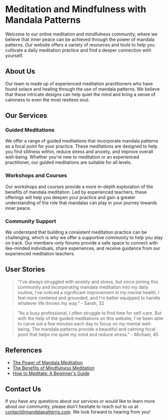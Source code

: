 <!--
Write me content for website with wallpaper which alt text is:

"A colorful mandala pattern for a yoga or meditation website"

The name/title of the page should not be 1:1 copy of the alt text but rather a real content of the website which is using this wallpaper.

- Use markdown format 
- Start with the heading
- The content should look like a real website 
- Include real sections like references, contact, user stories, etc. use things relevant to the page purpose.
- Feel free to use structure like headings, bullets, numbering, blockquotes, paragraphs, horizontal lines, etc.
- You can use formatting like bold or _italic_
- You can include UTF-8 emojis
- Links should be only #hash anchors (and you can refer to the document itself)
- Do not include images
-->

<!--font:Poppins-->

# Meditation and Mindfulness with Mandala Patterns

Welcome to our online meditation and mindfulness community, where we believe that inner peace can be achieved through the power of mandala patterns. Our website offers a variety of resources and tools to help you cultivate a daily meditation practice and find a deeper connection with yourself.

## About Us

Our team is made up of experienced meditation practitioners who have found solace and healing through the use of mandala patterns. We believe that these intricate designs can help quiet the mind and bring a sense of calmness to even the most restless soul.

## Our Services

### Guided Meditations

We offer a range of guided meditations that incorporate mandala patterns as a focal point for your practice. These meditations are designed to help you find stillness within, reduce stress and anxiety, and improve overall well-being. Whether you're new to meditation or an experienced practitioner, our guided meditations are suitable for all levels.

### Workshops and Courses

Our workshops and courses provide a more in-depth exploration of the benefits of mandala meditation. Led by experienced teachers, these offerings will help you deepen your practice and gain a greater understanding of the role that mandalas can play in your journey towards inner peace.

### Community Support

We understand that building a consistent meditation practice can be challenging, which is why we offer a supportive community to help you stay on track. Our members-only forums provide a safe space to connect with like-minded individuals, share experiences, and receive guidance from our experienced meditation teachers.

## User Stories

> "I've always struggled with anxiety and stress, but since joining this community and incorporating mandala meditation into my daily routine, I've noticed a significant improvement in my mental health. I feel more centered and grounded, and I'm better equipped to handle whatever life throws my way." - Sarah, 32

> "As a busy professional, I often struggle to find time for self-care. But with the help of the guided meditations on this website, I've been able to carve out a few minutes each day to focus on my mental well-being. The mandala patterns provide a beautiful and calming focal point that helps me quiet my mind and reduce stress." - Michael, 45

## References

- [The Power of Mandala Meditation](#)
- [The Benefits of Mindfulness Meditation](#)
- [How to Meditate: A Beginner's Guide](#)

## Contact Us

If you have any questions about our services or would like to learn more about our community, please don't hesitate to reach out to us at [contact@mandalapatterns.com](mailto:contact@mandalapatterns.com). We look forward to hearing from you!
